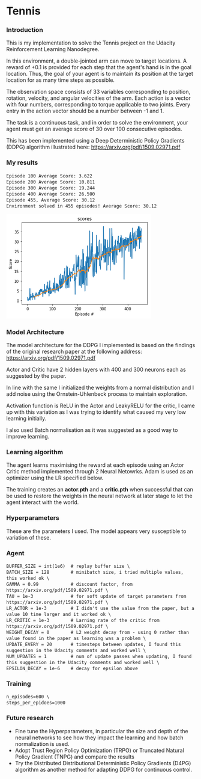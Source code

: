 # Tennis

### Introduction

This is my implementation to solve the Tennis project on the Udacity Reinforcement Learning Nanodegree. 

In this environment, a double-jointed arm can move to target locations. A reward of +0.1 is provided for each step that the agent's hand is in the goal location. Thus, the goal of your agent is to maintain its position at the target location for as many time steps as possible.

The observation space consists of 33 variables corresponding to position, rotation, velocity, and angular velocities of the arm. Each action is a vector with four numbers, corresponding to torque applicable to two joints. Every entry in the action vector should be a number between -1 and 1.

The task is a continuous task, and in order to solve the environment, your agent must get an average score of 30 over 100 consecutive episodes.

This has been implemented using a Deep Deterministic Policy Gradients (DDPG) algorithm illustrated here: https://arxiv.org/pdf/1509.02971.pdf

### My results
```
Episode 100	Average Score: 3.622
Episode 200	Average Score: 10.811
Episode 300	Average Score: 19.244
Episode 400	Average Score: 26.500
Episode 455, Average Score: 30.12
Environment solved in 455 episodes!	Average Score: 30.12

```
![graph]

[graph]: https://github.com/bidimensional/Continuous-Control/blob/main/concontrol.png?raw=true


### Model Architecture
The model architecture for the DDPG I implemented is based on the findings of the original research paper at the following address: https://arxiv.org/pdf/1509.02971.pdf

Actor and Critic have 2 hidden layers with 400 and 300 neurons each as suggested by the paper.

In line with the same I initialized the weights from a normal distribution and I add noise using the Ornstein-Uhlenbeck process to maintain exploration.

Activation function is ReLU in the Actor and LeakyRELU for the critic, I came up with this variation as I was trying to identify what caused my very low learning initially.

I also used Batch normalisation as it was suggested as a good way to improve learning.

### Learning algorithm
The agent learns maximising the reward at each episode using an Actor Critic method implemented through 2 Neural Netowrks. Adam is used as an optimizer using the LR specified below.

The training creates an **actor.pth** and a **critic.pth** when successful that can be used to restore the weights in the neural network at later stage to let the agent interact with the world.

### Hyperparameters
These are the parameters I used. The model appears very susceptible to variation of these.

### Agent
```
BUFFER_SIZE = int(1e6)  # replay buffer size \
BATCH_SIZE = 128        # minibatch size, i tried multiple values, this worked ok \
GAMMA = 0.99            # discount factor, from https://arxiv.org/pdf/1509.02971.pdf \
TAU = 1e-3              # for soft update of target parameters from https://arxiv.org/pdf/1509.02971.pdf \
LR_ACTOR = 1e-3         # I didn't use the value from the paper, but a value 10 time larger and it worked ok \
LR_CRITIC = 1e-3        # Larning rate of the critic from https://arxiv.org/pdf/1509.02971.pdf \
WEIGHT_DECAY = 0        # L2 weight decay from - using 0 rather than value found in the paper as learning was a problem \
UPDATE_EVERY = 20       # timesteps between updates, I found this suggestion in the Udacity comments and worked well \
NUM_UPDATES = 1         # num of update passes when updating, I found this suggestion in the Udacity comments and worked well \
EPSILON_DECAY = 1e-6    # decay for epsilon above
```
### Training
```
n_episodes=600 \
steps_per_epidoes=1000
```

### Future research
- Fine tune the Hyperparameters, in particular the size and depth of the neural networks to see how they impact the learning and how batch normalization is used.
- Adopt Trust Region Policy Optimization (TRPO) or Truncated Natural Policy Gradient (TNPG) and compare the results
- Try the Distributed Distributional Deterministic Policy Gradients (D4PG) algorithm as another method for adapting DDPG for continuous control.



